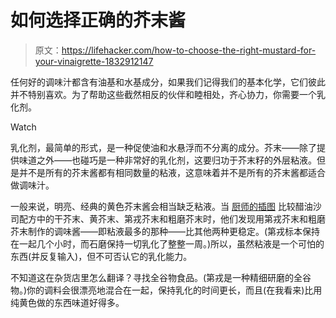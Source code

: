 # 如何选择正确的芥末酱

> 原文：<https://lifehacker.com/how-to-choose-the-right-mustard-for-your-vinaigrette-1832912147>

任何好的调味汁都含有油基和水基成分，如果我们记得我们的基本化学，它们彼此并不特别喜欢。为了帮助这些截然相反的伙伴和睦相处，齐心协力，你需要一个乳化剂。

Watch

乳化剂，最简单的形式，是一种促使油和水悬浮而不分离的成分。芥末——除了提供味道之外——也碰巧是一种非常好的乳化剂，这要归功于芥末籽的外层粘液。但是并不是所有的芥末酱都有相同数量的粘液，这意味着并不是所有的芥末酱都适合做调味汁。

一般来说，明亮、经典的黄色芥末酱会相当缺乏粘液。当 [厨师的插图](https://www.cooksillustrated.com/how_tos/6627-what-kind-of-mustard-should-be-used-in-a-vinaigrette) 比较醋油沙司配方中的干芥末、黄芥末、第戎芥末和粗磨芥末时，他们发现用第戎芥末和粗磨芥末制作的调味酱——即粘液最多的那种——比其他两种更稳定。(第戎标本保持在一起几个小时，而石磨保持一切乳化了整整一周。)所以，虽然粘液是一个可怕的东西(并反复输入)，但不可否认它的乳化能力。

不知道这在杂货店里怎么翻译？寻找全谷物食品。(第戎是一种精细研磨的全谷物。)你的调料会很漂亮地混合在一起，保持乳化的时间更长，而且(在我看来)比用纯黄色做的东西味道好得多。